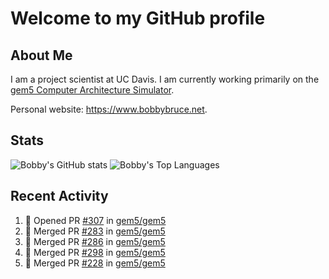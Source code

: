 # Welcome to my GitHub profile

## About Me

I am a project scientist at UC Davis. I am currently working primarily on the [gem5 Computer Architecture Simulator](https://github.com/gem5).

Personal website: <https://www.bobbybruce.net>.

## Stats

![Bobby's GitHub stats](https://github-readme-stats.vercel.app/api?username=bobbyrbruce&show_icons=true&theme=responsive&include_all_commits=true&count_private=true&show=reviews)
![Bobby's Top Languages ](https://github-readme-stats.vercel.app/api/top-langs/?username=bobbyrbruce&layout=compact&theme=responsive&count_private=true&langs_count=10)

## Recent Activity

<!--START_SECTION:activity-->
1. 💪 Opened PR [#307](https://github.com/gem5/gem5/pull/307) in [gem5/gem5](https://github.com/gem5/gem5)
2. 🎉 Merged PR [#283](https://github.com/gem5/gem5/pull/283) in [gem5/gem5](https://github.com/gem5/gem5)
3. 🎉 Merged PR [#286](https://github.com/gem5/gem5/pull/286) in [gem5/gem5](https://github.com/gem5/gem5)
4. 🎉 Merged PR [#298](https://github.com/gem5/gem5/pull/298) in [gem5/gem5](https://github.com/gem5/gem5)
5. 🎉 Merged PR [#228](https://github.com/gem5/gem5/pull/228) in [gem5/gem5](https://github.com/gem5/gem5)
<!--END_SECTION:activity-->
